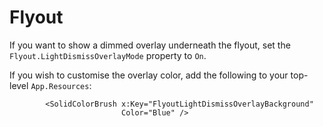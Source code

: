 # Flyout


If you want to show a dimmed overlay underneath the flyout, set the `Flyout.LightDismissOverlayMode` property to `On`.

If you wish to customise the overlay color, add the following to your top-level `App.Resources`:
```xaml
		<SolidColorBrush x:Key="FlyoutLightDismissOverlayBackground"
						 Color="Blue" />
```





			